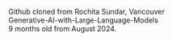 Github cloned from Rochita Sundar, Vancouver    
Generative-AI-with-Large-Language-Models  
9 months old from August 2024.
